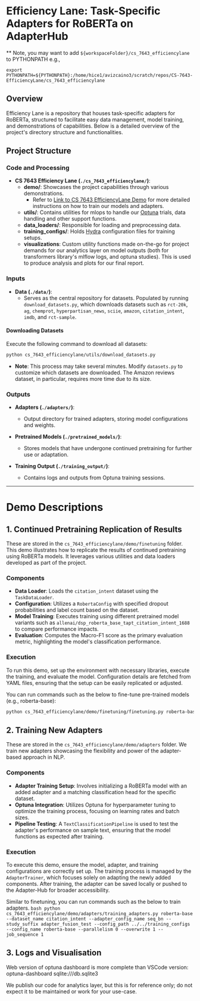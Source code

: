 # Efficiency Lane: Task-Specific Adapters for RoBERTa on AdapterHub

** Note, you may want to add `${workspaceFolder}/cs_7643_efficiencylane` to PYTHONPATH
e.g.,

`export PYTHONPATH=${PYTHONPATH}:/home/hice1/avizcaino3/scratch/repos/CS-7643-EfficiencyLane/cs_7643_efficiencylane`

## Overview
Efficiency Lane is a repository that houses task-specific adapters for RoBERTa, structured to facilitate easy data management, model training, and demonstrations of capabilities. Below is a detailed overview of the project's directory structure and functionalities.

## Project Structure

### Code and Processing
- **CS 7643 Efficiency Lane (`./cs_7643_efficiencylane/`)**:
  - **demo/**: Showcases the project capabilities through various demonstrations.
    - Refer to [Link to CS 7643 EfficiencyLane Demo](cs_7643_efficiencylane/demo/README.md) for more detailed instructions on how to train our models and adapters.
  - **utils/**: Contains utilities for mlops to handle our [Optuna](https://github.com/optuna/optuna) trials, data handling and other support functions.
  - **data_loaders/**: Responsible for loading and preprocessing data.
  - **training_configs/**: Holds [Hydra](https://github.com/facebookresearch/hydra) configuration files for training setups.
  - **visualizations**: Custom utility functions made on-the-go for project demands for our analytics layer on model outputs (both for transformers library's mlflow logs, and optuna studies). This is used to produce analysis and plots for our final report.

### Inputs
- **Data (`./data/`)**:
  - Serves as the central repository for datasets. Populated by running `download_datasets.py`, which downloads datasets such as `rct-20k`, `ag`, `chemprot`, `hyperpartisan_news`, `sciie`, `amazon`, `citation_intent`, `imdb`, and `rct-sample`.

#### Downloading Datasets
Execute the following command to download all datasets:
```bash
python cs_7643_efficiencylane/utils/download_datasets.py
```
- **Note**: This process may take several minutes. Modify `datasets.py` to customize which datasets are downloaded. The Amazon reviews dataset, in particular, requires more time due to its size.

### Outputs
- **Adapters (`./adapters/`)**:
  - Output directory for trained adapters, storing model configurations and weights.
  
- **Pretrained Models (`./pretrained_models/`)**:
  - Stores models that have undergone continued pretraining for further use or adaptation.

- **Training Output (`./training_output/`)**:
  - Contains logs and outputs from Optuna training sessions.


---

# Demo Descriptions

## 1. Continued Pretraining Replication of Results

These are stored in the `cs_7643_efficiencylane/demo/finetuning` folder. This demo illustrates how to replicate the results of continued pretraining using RoBERTa models. It leverages various utilities and data loaders developed as part of the project.

### Components
- **Data Loader**: Loads the `citation_intent` dataset using the `TaskDataLoader`.
- **Configuration**: Utilizes a `RobertaConfig` with specified dropout probabilities and label count based on the dataset.
- **Model Training**: Executes training using different pretrained model variants such as `allenai/dsp_roberta_base_tapt_citation_intent_1688` to compare performance impacts.
- **Evaluation**: Computes the Macro-F1 score as the primary evaluation metric, highlighting the model's classification performance.

### Execution
To run this demo, set up the environment with necessary libraries, execute the training, and evaluate the model. Configuration details are fetched from YAML files, ensuring that the setup can be easily replicated or adjusted.

You can run commands such as the below to fine-tune pre-trained models (e.g., roberta-base):
  ```bash
  python cs_7643_efficiencylane/demo/finetuning/finetuning.py roberta-base --dataset_name citation_intent --config_name config_finetuning --parallelism 1 --overwrite 1 --job_sequence 1
  ```

## 2. Training New Adapters

These are stored in the `cs_7643_efficiencylane/demo/adapters` folder. We train new adapters showcasing the flexibility and power of the adapter-based approach in NLP.

### Components
- **Adapter Training Setup**: Involves initializing a RoBERTa model with an added adapter and a matching classification head for the specific dataset.
- **Optuna Integration**: Utilizes Optuna for hyperparameter tuning to optimize the training process, focusing on learning rates and batch sizes.
- **Pipeline Testing**: A `TextClassificationPipeline` is used to test the adapter's performance on sample text, ensuring that the model functions as expected after training.

### Execution
To execute this demo, ensure the model, adapter, and training configurations are correctly set up. The training process is managed by the `AdapterTrainer`, which focuses solely on adapting the newly added components. After training, the adapter can be saved locally or pushed to the Adapter-Hub for broader accessibility.

Similar to finetuning, you can run commands such as the below to train adapters.
    ```bash
    python cs_7643_efficiencylane/demo/adapters/training_adapters.py roberta-base --dataset_name citation_intent --adapter_config_name seq_bn --study_suffix adapter_fusion_test --config_path ../../training_configs --config_name roberta-base --parallelism 0 --overwrite 1 --job_sequence 1
    ```


## 3. Logs and Visualisation
Web version of optuna dashboard is more complete than VSCode version:
optuna-dashboard sqlite:///db.sqlite3

We publish our code for analytics layer, but this is for reference only; do not expect it to be maintained or work for your use-case.
